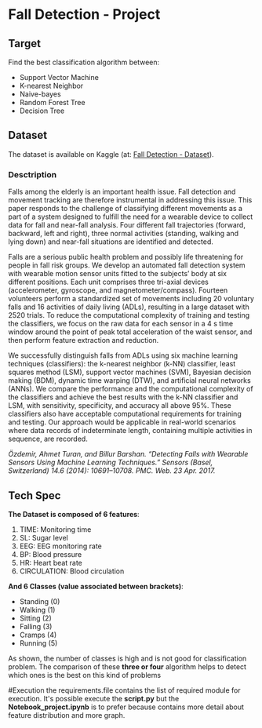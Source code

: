 # Fall Detection - Project

## Target

Find the best classification algorithm between:

 - Support Vector Machine 
 - K-nearest Neighbor
 - Naive-bayes
 - Random Forest Tree
 - Decision Tree

## Dataset
The dataset is available on Kaggle (at: [Fall Detection - Dataset](https://www.kaggle.com/pitasr/falldata/version/1)).
### Desctription
Falls among the elderly is an important health issue. Fall detection and movement tracking are therefore instrumental in addressing this issue. This paper responds to the challenge of classifying different movements as a part of a system designed to fulfill the need for a wearable device to collect data for fall and near-fall analysis. Four different fall trajectories (forward, backward, left and right), three normal activities (standing, walking and lying down) and near-fall situations are identified and detected.

Falls are a serious public health problem and possibly life threatening for people in fall risk groups. We develop an automated fall detection system with wearable motion sensor units fitted to the subjects’ body at six different positions. Each unit comprises three tri-axial devices (accelerometer, gyroscope, and magnetometer/compass). Fourteen volunteers perform a standardized set of movements including 20 voluntary falls and 16 activities of daily living (ADLs), resulting in a large dataset with 2520 trials. To reduce the computational complexity of training and testing the classifiers, we focus on the raw data for each sensor in a 4 s time window around the point of peak total acceleration of the waist sensor, and then perform feature extraction and reduction.

We successfully distinguish falls from ADLs using six machine learning techniques (classifiers): the k-nearest neighbor (k-NN) classifier, least squares method (LSM), support vector machines (SVM), Bayesian decision making (BDM), dynamic time warping (DTW), and artificial neural networks (ANNs). We compare the performance and the computational complexity of the classifiers and achieve the best results with the k-NN classifier and LSM, with sensitivity, specificity, and accuracy all above 95%. These classifiers also have acceptable computational requirements for training and testing. Our approach would be applicable in real-world scenarios where data records of indeterminate length, containing multiple activities in sequence, are recorded.

_Özdemir, Ahmet Turan, and Billur Barshan. “Detecting Falls with Wearable Sensors Using Machine Learning Techniques.” Sensors (Basel, Switzerland) 14.6 (2014): 10691–10708. PMC. Web. 23 Apr. 2017._

## Tech Spec
**The Dataset is composed of 6 features**:

 1. TIME: Monitoring time
 2. SL: Sugar level
 3. EEG: EEG monitoring rate
 4. BP: Blood pressure
 5. HR: Heart beat rate
 6. CIRCULATION: Blood circulation

**And 6 Classes (value associated between brackets)**:

- Standing (0)
- Walking (1)
- Sitting (2)
- Falling (3)
- Cramps (4)
- Running (5)

As shown, the number of classes is high and is not good for classification problem. The comparison of these **three or four** algorithm helps to detect which ones is the best on this kind of problems

#Execution
the requirements.file contains the list of required module for execution.
It's possible execute the **script.py** but the **Notebook_project.ipynb** is to prefer because contains more detail about feature distribution and more graph.